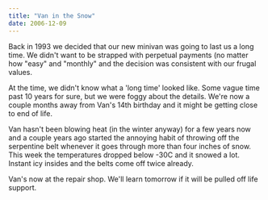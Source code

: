 ```yaml
---
title: "Van in the Snow"
date: 2006-12-09
---
```


Back in 1993 we decided that our new minivan was going to last us a long time. We didn't want to be strapped with perpetual payments (no matter how "easy" and "monthly" and the decision was consistent with our frugal values.

At the time, we didn't know what a 'long time' looked like. Some vague time past 10 years for sure, but we were foggy about the details. We're now a couple months away from Van's 14th birthday and it might be getting close to end of life.

Van hasn't been blowing heat (in the winter anyway) for a few years now and a couple years ago started the annoying habit of throwing off the serpentine belt whenever it goes through more than four inches of snow. This week the temperatures dropped below -30C and it snowed a lot. Instant icy insides and the belts come off twice already.

Van's now at the repair shop. We'll learn tomorrow if it will be pulled off life support.
